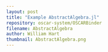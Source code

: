 ```yaml
---
layout: post
title: "Example AbstractAlgebra.jl"
repository: oscar-system/OSCARBinder
filename: AbstractAlgebra
author: William Hart
thumbnail: AbstractAlgebra.png
---
```



